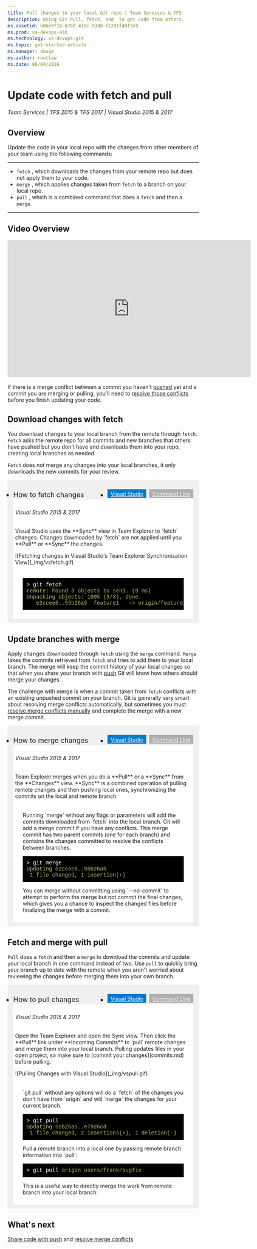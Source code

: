 ```yaml
---
title: Pull changes to your local Git repo | Team Services & TFS
description: Using Git Pull, fetch, and  to get code from others.
ms.assetid: b06b9f18-b76f-418c-93d0-f12d1f48f3c0
ms.prod: vs-devops-alm
ms.technology: vs-devops-git
ms.topic: get-started-article
ms.manager: douge
ms.author: routlaw
ms.date: 08/04/2016
---
```


#   Update code with fetch and pull

###### Team Services | TFS 2015 & TFS 2017 | Visual Studio 2015 & 2017

## Overview

Update the code in your local repo with the changes from other members of your team using the following commands:

---
- `fetch` , which downloads the changes from your remote repo but does not apply them to your code.
- `merge` , which applies changes taken from `fetch` to a branch on your local repo.
- `pull` , which is a combined command that does a `fetch` and then a `merge`.   

---

## Video Overview

<iframe src="https://channel9.msdn.com/series/Team-Services-Git-Tutorial/Git-Tutorial-Pull/player" width="640" height="360" allowFullScreen frameBorder="0"></iframe>

If there is a merge conflict between a commit you haven't [pushed](pushing.md) yet and a commit you are merging or pulling, you'll need to [resolve those conflicts](merging.md) before you finish updating your code.

## Download changes with fetch

You download changes to your local branch from the remote through `fetch`. `Fetch` asks the remote repo for all commits 
and new branches that others have pushed but you don't have and downloads them into your repo, creating local branches as needed. 

`Fetch` does not merge any changes into your local branches, it only downloads the new commits for your review.

<div style="background-color: #f2f0ee;padding-top:10px;padding-bottom:10px;">
<ul class="nav nav-pills" style="padding-right:15px;padding-left:15px;padding-bottom:5px;vertical-align:top;font-size:18px;">
<li style="float:left;" data-toggle="collapse" data-target="#changeexample">How to fetch changes</li>
<li style="float: right;"><a style="max-width: 374px;min-width: 120px;vertical-align: top;background-color:#AEAEAE;margin: 0px 0px 0px 8px;min-width:90px;color: #fff;border: solid 2px #AEAEAE;border-radius: 0;padding: 2px 6px 0px 6px;outline-style:none;height:32px;font-size:14px;font-weight:400" data-toggle="pill" href="#cmdline0">Command Line</a></li>
<li class="active" style="float: right"><a style="max-width: 374px;min-width: 120px;vertical-align: top;background-color:#007acc;margin: 0px 0px 0px 0px;min-width:90px;color: #fff;border: solid 2px #007acc;border-radius: 0;padding: 2px 6px 0px 6px;outline-style:none;height:32px;font-size:14px;font-weight:400" data-toggle="pill" href="#vs0">Visual Studio</a></li>
</ul>

<div id="changeexample" class="tab-content collapse in fade" style="background-color: #ffffff;margin-left: 15px;margin-right:15px;padding: 5px 5px 5px 5px;">
<div id="vs0" class="tab-pane fade in active">
<h6>Visual Studio 2015 &amp; 2017</h6>


<p>Visual Studio uses the **Sync** view in Team Explorer to `fetch` changes. 
Changes downloaded by `fetch` are not applied until you **Pull** or **Sync** the changes.

<P>![Fetching changes in Visual Studio's Team Explorer Synchronization View](_img/vsfetch.gif)

</div>

<div class="tab-pane fade" id="cmdline0" style="background-color: #ffffff;margin-left: 15px;margin-right:15px;padding: 5px 5px 5px 5px;">

<pre style="color:white;background-color:black;font-family:Consolas,Courier,monospace;padding:10px">
&gt; git fetch
<font color="#b5bd68">remote: Found 3 objects to send. (9 ms)
Unpacking objects: 100% (3/3), done.
   e2ccee6..55b26a5  feature1   -&gt; origin/feature1 </font>
</pre> 

</div></div></div>

## Update branches with merge

Apply changes downloaded through `fetch` using the `merge` command. `Merge` takes the commits retrieved from `fetch` and tries to add them to your local branch. The merge will keep the 
commit history of your local changes so that when you share your branch with [push](pushing.md) Git will know how others should merge your changes.

The challenge with merge is when a commit taken from `fetch` conflicts with an existing unpushed commit on your branch. 
Git is generally very smart about resolving merge conflicts automatically, but sometimes you must [resolve merge conflicts manually](merging.md) and complete the merge with a new merge commit.

<div style="background-color: #f2f0ee;padding-top:10px;padding-bottom:10px;">
<ul class="nav nav-pills" style="padding-right:15px;padding-left:15px;padding-bottom:5px;vertical-align:top;font-size:18px;">
<li style="float:left;" data-toggle="collapse" data-target="#changeexample1">How to merge changes</li>
<li style="float: right;"><a style="max-width: 374px;min-width: 120px;vertical-align: top;background-color:#AEAEAE;margin: 0px 0px 0px 8px;min-width:90px;color: #fff;border: solid 2px #AEAEAE;border-radius: 0;padding: 2px 6px 0px 6px;outline-style:none;height:32px;font-size:14px;font-weight:400" data-toggle="pill" href="#cmdline1">Command Line</a></li>
<li class="active" style="float: right"><a style="max-width: 374px;min-width: 120px;vertical-align: top;background-color:#007acc;margin: 0px 0px 0px 0px;min-width:90px;color: #fff;border: solid 2px #007acc;border-radius: 0;padding: 2px 6px 0px 6px;outline-style:none;height:32px;font-size:14px;font-weight:400" data-toggle="pill" href="#vs1">Visual Studio</a></li>
</ul>

<div id="changeexample1" class="tab-content collapse in fade" style="background-color: #ffffff;margin-left: 15px;margin-right:15px;padding: 5px 5px 5px 5px;">
<div id="vs1" class="tab-pane fade in active">
<h6>Visual Studio 2015 &amp; 2017</h6>

<p>Team Explorer merges when you do a **Pull** or a **Sync** from the **Changes** view. **Sync** is a combined operation of pulling remote changes and then pushing local ones,
synchronizing the commits on the local and remote branch.

</div>

<div class="tab-pane fade" id="cmdline1" style="background-color: #ffffff;margin-left: 15px;margin-right:15px;padding: 5px 5px 5px 5px;">

<p>Running `merge` without any flags or parameters will add the commits downloaded from `fetch` into the local branch.
Git will add a merge commit if you have any conflicts. This merge commit has two parent commits (one for each branch) and contains the changes committed to resolve the conflicts between branches. 

<pre style="color:white;background-color:black;font-family:Consolas,Courier,monospace;padding:10px">
&gt; git merge
<font color="#b5bd68">Updating e2ccee6..55b26a5
 1 file changed, 1 insertion(+)</font>
</pre>
<p>You can merge without committing using `--no-commit` to attempt to perform the merge but not commit the final changes, which gives you a chance to inspect the changed files before finalizing
the merge with a commit.
</div></div></div>

<a name="pull"></a>  

## Fetch and merge with pull

`Pull` does a `fetch` and then a `merge` to download the commits and update your local branch in one command instead of two.
Use `pull` to quickly bring your branch up to date with the remote when you aren't worried about reviewing the changes before merging them into your own branch.

<div style="background-color: #f2f0ee;padding-top:10px;padding-bottom:10px;">
<ul class="nav nav-pills" style="padding-right:15px;padding-left:15px;padding-bottom:5px;vertical-align:top;font-size:18px;">
<li style="float:left;" data-toggle="collapse" data-target="#changeexample2">How to pull changes</li>
<li style="float: right;"><a style="max-width: 374px;min-width: 120px;vertical-align: top;background-color:#AEAEAE;margin: 0px 0px 0px 8px;min-width:90px;color: #fff;border: solid 2px #AEAEAE;border-radius: 0;padding: 2px 6px 0px 6px;outline-style:none;height:32px;font-size:14px;font-weight:400" data-toggle="pill" href="#cmdline2">Command Line</a></li>
<li class="active" style="float: right"><a style="max-width: 374px;min-width: 120px;vertical-align: top;background-color:#007acc;margin: 0px 0px 0px 0px;min-width:90px;color: #fff;border: solid 2px #007acc;border-radius: 0;padding: 2px 6px 0px 6px;outline-style:none;height:32px;font-size:14px;font-weight:400" data-toggle="pill" href="#vs2">Visual Studio</a></li>
</ul>

<div id="changeexample2" class="tab-content collapse in fade" style="background-color: #ffffff;margin-left: 15px;margin-right:15px;padding: 5px 5px 5px 5px;">
<div id="vs2" class="tab-pane fade in active">
<h6>Visual Studio 2015 &amp; 2017</h6>

<P>Open the Team Explorer and open the Sync view. Then click the **Pull** link under **Incoming Commits** to `pull` remote changes and merge them into your local branch. Pulling
updates files in your open project, so make sure to [commit your changes](commits.md) before pulling.

<P>![Pulling Changes with Visual Studio](_img/vspull.gif)
</div>

<div class="tab-pane fade" id="cmdline2" style="background-color: #ffffff;margin-left: 15px;margin-right:15px;padding: 5px 5px 5px 5px;">

<p>`git pull` without any options will do a `fetch` of the changes you don't have from `origin` and will `merge` the changes for your current branch. 

<pre style="color:white;background-color:black;font-family:Consolas,Courier,monospace;padding:10px">
&gt; git pull
<font color="#b5bd68">Updating 55b26a5..e7926cd
 1 file changed, 2 insertions(+), 1 deletion(-)</font>
</pre>
<p>Pull a remote branch into a local one by passing remote branch information into `pull`:

<pre style="color:white;background-color:black;font-family:Consolas,Courier,monospace;padding:10px">
&gt; git pull <font color="#b5bd68">origin users/frank/bugfix</font>
</pre>
<p>This is a useful way to directly merge the work from remote branch into your local branch.

</div></div></div>

## What's next

[Share code with push](pushing.md) and [resolve merge conflicts](merging.md)